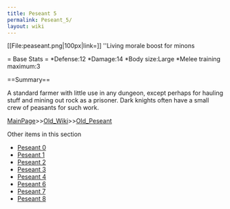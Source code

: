 ```yaml
---
title: Peseant 5
permalink: Peseant_5/
layout: wiki
---
```

[[File:peaseant.png|100px|link=]] ''Living morale boost for minons

= Base Stats =
*Defense:12
*Damage:14
*Body size:Large
*Melee training maximum:3

==Summary==

A standard farmer with little use in any dungeon, except perhaps for hauling stuff and mining out rock as a prisoner. Dark knights often have a small crew of peasants for such work.

[MainPage](/keeperrl_wiki/ "wikilink")>>[Old_Wiki](/keeperrl_wiki/Old_Wiki "wikilink")>>[Old_Peseant](/keeperrl_wiki/Old_Peseant "wikilink")

Other items in this section
-    [Peseant 0](/keeperrl_wiki/Peseant_0 "wikilink")
-    [Peseant 1](/keeperrl_wiki/Peseant_1 "wikilink")
-    [Peseant 2](/keeperrl_wiki/Peseant_2 "wikilink")
-    [Peseant 3](/keeperrl_wiki/Peseant_3 "wikilink")
-    [Peseant 4](/keeperrl_wiki/Peseant_4 "wikilink")
-    [Peseant 6](/keeperrl_wiki/Peseant_6 "wikilink")
-    [Peseant 7](/keeperrl_wiki/Peseant_7 "wikilink")
-    [Peseant 8](/keeperrl_wiki/Peseant_8 "wikilink")
